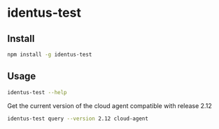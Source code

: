 # identus-test

## Install

```bash
npm install -g identus-test
```

## Usage

```bash
identus-test --help
```

Get the current version of the cloud agent compatible with release 2.12
```bash
identus-test query --version 2.12 cloud-agent
```
